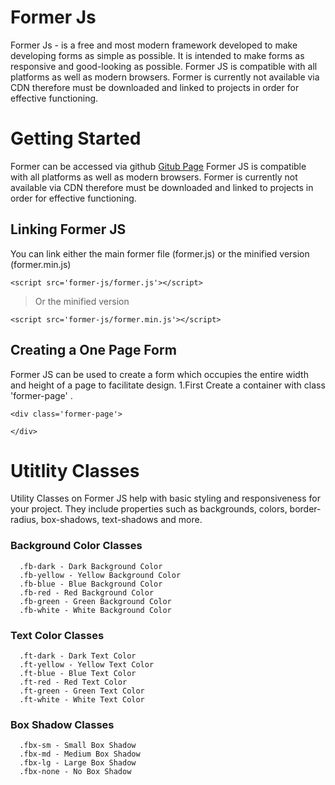 # Former Js

Former Js - is a free and most modern framework developed to make developing forms as simple as possible. It is intended to make forms as responsive and good-looking as possible. Former JS is compatible with all platforms as well as modern browsers. Former is currently not available via CDN therefore must be downloaded and linked to projects in order for effective functioning.

# Getting Started
Former can be accessed via github
[Gitub Page](https://github.com/tonysaah/form-js/blob/master/)
Former JS is compatible with all platforms as well as modern browsers. Former is currently not available via CDN therefore must be downloaded and linked to projects in order for effective functioning.

## Linking Former JS
You can link either the main former file (former.js) or the minified version (former.min.js)

``` <script src='former-js/former.js'></script> ```

> Or the minified version

``` <script src='former-js/former.min.js'></script> ```

## Creating a One Page Form
Former JS can be used to create a form which occupies the entire width and height of a page to facilitate design.
1.First Create a container with class 'former-page' .
```
<div class='former-page'>
  
</div>
```

# Utitlity Classes
Utility Classes on Former JS help with basic styling and responsiveness for your project. They include properties such as backgrounds, colors, border-radius, box-shadows, text-shadows and more.
### Background Color Classes
```
  .fb-dark - Dark Background Color
  .fb-yellow - Yellow Background Color
  .fb-blue - Blue Background Color
  .fb-red - Red Background Color
  .fb-green - Green Background Color
  .fb-white - White Background Color
```

### Text Color Classes
```
  .ft-dark - Dark Text Color
  .ft-yellow - Yellow Text Color
  .ft-blue - Blue Text Color
  .ft-red - Red Text Color
  .ft-green - Green Text Color
  .ft-white - White Text Color
```

### Box Shadow Classes
```
  .fbx-sm - Small Box Shadow
  .fbx-md - Medium Box Shadow
  .fbx-lg - Large Box Shadow
  .fbx-none - No Box Shadow
```
